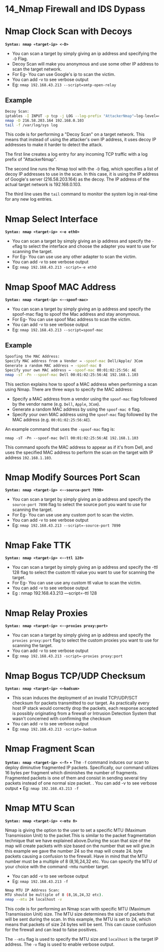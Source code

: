 # 14_Nmap Firewall and IDS Dypass

# Nmap Clock Scan with Decoys

**`Syntax: nmap «target-ip> <-D>`**

- You can scan a target by simply giving an ip address and specifying the `-D` Flag.
- Decoy Scan will make you anonymous and use some other IP address to scan the target network.
- For Eg- You can use Google's ip to scan the victim.
- You can add -v to see verbose output
- Eg: `nmap 192.168.43.213 --script=smtp-open-relay`

## Example

```bash
Decoy Scan:
iptables -I INPUT -p tcp -j LOG --log-prefix "AttackerNmap"—log-level=4
nmap -D 216.58.203.164 192.168.0.103
tail -f /var/log/sys log
```

This code is for performing a "Decoy Scan" on a target network. This means that instead of using the attacker's own IP address, it uses decoy IP addresses to make it harder to detect the attack.

The first line creates a log entry for any incoming TCP traffic with a log prefix of "AttackerNmap".

The second line runs the Nmap tool with the `-D` flag, which specifies a list of decoy IP addresses to use in the scan. In this case, it is using the IP address of Google's server (216.58.203.164) as the decoy. The IP address of the actual target network is 192.168.0.103.

The third line uses the `tail` command to monitor the system log in real-time for any new log entries.

# Nmap Select Interface

**`Syntax: nmap <target-ip> <-e ethO>`**

- You can scan a target by simply giving an ip address and specify the `-e`flag to select the interface and choose the adapter you want to use for scanning the target.
- For Eg- You can use use any other adapter to scan the victim.
- You can add -v to see verbose output
- Eg: `nmap 192.168.43.213 -script=-e ethO`

# Nmap Spoof MAC Address

**`Syntax: nmap <target-ip> <--spoof-mac>`**

- You can scan a target by simply giving an ip address and specify the spoof-mac flag to spoof the Mac address and stay anonymous.
- For Eg- You can use spoof Mac address to scan the victim.
- You can add -v to see verbose output
- Eg: `nmap 192.168.43.213 --script=spoof-mac`

## Example

```bash
Spoofing the MAC Address:
Specify MAC address from a Vendor → -spoof-mac Dell/Apple/ 3Com
Generate a random MAC address → -spoof-mac 0
Specify your own MAC address → -spoof-mac 00:01:02:25:56: AE
nmap -sT -Pn --spoof-mac Dell 00:01:02:25:56:AE 192.168.1.103
```

This section explains how to spoof a MAC address when performing a scan using Nmap. There are three ways to specify the MAC address:

- Specify a MAC address from a vendor using the `spoof-mac` flag followed by the vendor name (e.g. `Dell`, `Apple`, `3Com`).
- Generate a random MAC address by using the `spoof-mac 0` flag.
- Specify your own MAC address using the `spoof-mac` flag followed by the MAC address (e.g. `00:01:02:25:56:AE`).

An example command that uses the `-spoof-mac` flag is:

```
nmap -sT -Pn --spoof-mac Dell 00:01:02:25:56:AE 192.168.1.103
```

This command spoofs the MAC address to appear as if it's from Dell, and uses the specified MAC address to perform the scan on the target with IP address `192.168.1.103`.

# Nmap Modify Sources Port Scan

**`Syntax: nmap <target-ip> <--source-port 7890>`**

- You can scan a target by simply giving an ip address and specify the `source-port 7890` flag to select the source port you want to use for scanning the target.
- For Eg- You can use use any custom port to scan the victim.
- You can add -v to see verbose output
- Eg: `nmap 192.168.43.213 --script=-source-port 7890`

# Nmap Fake TTK

**`Syntax: nmap <target-ip> <--ttl 128>`**

- You can scan a target by simply giving an ip address and specify the -ttl 128 flag to select the custom ttl value you want to use for scanning the target.
- For Eg- You can use use any custom ttl value to scan the victim.
- You can add -v to see verbose output
- Eg : nmap 192.168.43.213 —script=-ttl 128

# Nmap Relay Proxies

**`Syntax: nmap <target-ip> <--proxies proxy:port>`**

- You can scan a target by simply giving an ip address and specify the `proxies proxy:port` flag to select the custom proxies you want to use for scanning the target.
- You can add -v to see verbose output
- Eg: `nmap 192.168.43.213 -script=-proxies proxy:port`

# Nmap Bogus TCP/UDP Checksum

**`Syntax: nmap <target-ip> <—badsum>`**

- This scan induces the deployment of an invalid TCP/UDP/SCT checksum for packets transmitted to our target. As practically every host IP stack would correctly drop the packets, each response accepted is possibly originating from a firewall or Intrusion Detection System that wasn't concerned with confirming the checksum
- You can add -v to see verbose output
- Eg: `nmap 192.168.43.213 -script=-badsum`

# Nmap Fragment Scan

**`Syntax: nmap <target-ip> <-f>`**
• The `-f` command induces our scan to deploy diminutive fragmented IP packets. Specifically, our command utilizes 16 bytes per fragment which diminishes the number of fragments. Fragmented packets is one of them and consist in sending several tiny packets instead of one normal size packet.
. You can add -v to see verbose output
• Eg: `nmap 192.168.43.213 -f`

# Nmap MTU Scan

**`Syntax: nmap <target-ip> <-mtu 8>`**

Nmap is giving the option to the user to set a specific MTU (Maximum Transmission Unit) to the packet.This is similar to the packet fragmentation technique that we have explained above.During the scan that size of the map will create packets with size based on the number that we will give.In this example we gave the number 24 so the map will create 24. byte packets causing a confusion to the firewall. Have in mind that the MTU number must be a multiple of 8 (8,16,24,32 etc. You can specify the MTU of your choice with the command -mtu number target.

- You can add -v to see verbose output
- Eg: `nmap 192.168.43.213 -f`

```bash
Nmap MTU IP Address Scan:
MTU should be multiple of 8 (8,16,24,32 etc).
nmap --mtu 24 localhost -v
```

This code is for performing an Nmap scan with specific MTU (Maximum Transmission Unit) size. The MTU size determines the size of packets that will be sent during the scan. In this example, the MTU is set to 24, which means that packets of size 24 bytes will be sent. This can cause confusion for the firewall and can lead to false positives.

The `--mtu` flag is used to specify the MTU size and `localhost` is the target IP address. The `-v` flag is used to enable verbose output.

#